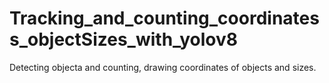 # Tracking_and_counting_coordinatess_objectSizes_with_yolov8
Detecting objecta and counting, drawing coordinates of objects and sizes.
